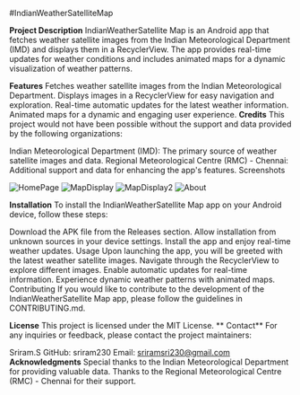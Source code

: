 #IndianWeatherSatelliteMap

**Project Description**
IndianWeatherSatellite Map is an Android app that fetches weather satellite images from the Indian Meteorological Department (IMD) and displays them in a RecyclerView. The app provides real-time updates for weather conditions and includes animated maps for a dynamic visualization of weather patterns.

**Features**
Fetches weather satellite images from the Indian Meteorological Department.
Displays images in a RecyclerView for easy navigation and exploration.
Real-time automatic updates for the latest weather information.
Animated maps for a dynamic and engaging user experience.
**Credits**
This project would not have been possible without the support and data provided by the following organizations:

Indian Meteorological Department (IMD): The primary source of weather satellite images and data.
Regional Meteorological Centre (RMC) - Chennai: Additional support and data for enhancing the app's features.
Screenshots

![HomePage](https://github.com/sriram230/indiaweathersatelite/assets/123522120/b4f80451-49b9-4a50-8a19-932b1dbac585)
![MapDisplay](https://github.com/sriram230/indiaweathersatelite/assets/123522120/ae8ec175-7905-4583-9c9a-fad1b9a8944d)
![MapDisplay2](https://github.com/sriram230/indiaweathersatelite/assets/123522120/2b94657f-c313-4348-9a45-d24238044226)
![About](https://github.com/sriram230/indiaweathersatelite/assets/123522120/912fd324-1a06-4427-8de6-e74836852d57)


**Installation**
To install the IndianWeatherSatellite Map app on your Android device, follow these steps:

Download the APK file from the Releases section.
Allow installation from unknown sources in your device settings.
Install the app and enjoy real-time weather updates.
Usage
Upon launching the app, you will be greeted with the latest weather satellite images.
Navigate through the RecyclerView to explore different images.
Enable automatic updates for real-time information.
Experience dynamic weather patterns with animated maps.
Contributing
If you would like to contribute to the development of the IndianWeatherSatellite Map app, please follow the guidelines in CONTRIBUTING.md.

**License**
This project is licensed under the MIT License.
**
Contact**
For any inquiries or feedback, please contact the project maintainers:

Sriram.S
GitHub: sriram230
Email: sriramsri230@gmail.com
**Acknowledgments**
Special thanks to the Indian Meteorological Department for providing valuable data.
Thanks to the Regional Meteorological Centre (RMC) - Chennai for their support.
